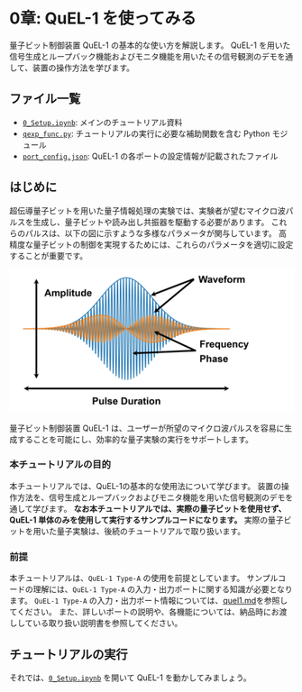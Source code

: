 # 0章: QuEL-1 を使ってみる

量子ビット制御装置 QuEL-1 の基本的な使い方を解説します。
QuEL-1 を用いた信号生成とループバック機能およびモニタ機能を用いたその信号観測のデモを通して、装置の操作方法を学びます。

## ファイル一覧

- [`0_Setup.ipynb`](./0_Setup.ipynb): メインのチュートリアル資料
- [`qexp_func.py`](./qexp_func.py): チュートリアルの実行に必要な補助関数を含む Python モジュール
- [`port_config.json`](./port_config.json): QuEL-1 の各ポートの設定情報が記載されたファイル

## はじめに

超伝導量子ビットを用いた量子情報処理の実験では、実験者が望むマイクロ波パルスを生成し、量子ビットや読み出し共振器を駆動する必要があります。
これらのパルスは、以下の図に示すような多様なパラメータが関与しています。
高精度な量子ビットの制御を実現するためには、これらのパラメータを適切に設定することが重要です。

![pulse](./Figs/pulse.jpg)

量子ビット制御装置 QuEL-1 は、ユーザーが所望のマイクロ波パルスを容易に生成することを可能にし、効率的な量子実験の実行をサポートします。

### **本チュートリアルの目的**

本チュートリアルでは、QuEL-1の基本的な使用法について学びます。
装置の操作方法を、信号生成とループバックおよびモニタ機能を用いた信号観測のデモを通して学びます。
**なお本チュートリアルでは、実際の量子ビットを使用せず、QuEL-1 単体のみを使用して実行するサンプルコードになります。**
実際の量子ビットを用いた量子実験は、後続のチュートリアルで取り扱います。

### **前提**

本チュートリアルは、`QuEL-1 Type-A` の使用を前提としています。
サンプルコードの理解には、`QuEL-1 Type-A` の入力・出力ポートに関する知識が必要となります。
`QuEL-1 Type-A` の入力・出力ポート情報については、[quel1.md](../quel1.md)を参照してください。
また、詳しいポートの説明や、各機能については、納品時にお渡ししている取り扱い説明書を参照してください。


## チュートリアルの実行

それでは、[`0_Setup.ipynb`](./0_Setup.ipynb) を開いて QuEL-1 を動かしてみましょう。
